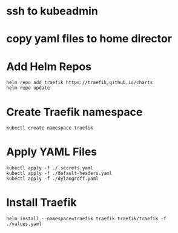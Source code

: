# ssh to kubeadmin

# copy yaml files to home director

# Add Helm Repos
```
helm repo add traefik https://traefik.github.io/charts
helm repo update
```

# Create Traefik namespace
```
kubectl create namespace traefik
```

# Apply YAML Files
```
kubectl apply -f ./.secrets.yaml
kubectl apply -f ./default-headers.yaml
kubectl apply -f ./dylangroff.yaml
```

# Install Traefik
```
helm install --namespace=traefik traefik traefik/traefik -f ./values.yaml
```